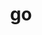 ---
title: "go"
layout: cache
categories: [package, develop-2024-02-04]
meta: {"versions": ["1.21.6"], "compilers": ["gcc@=7.5.0"], "oss": ["ubuntu18.04"], "platforms": ["linux"], "targets": ["x86_64_v3"], "stacks": ["developer-tools", "root"], "num_specs": 1, "num_specs_by_stack": {"developer-tools": 1, "root": 1}}
spec_details: [{"hash": "jp5saguz27xoyk7qt5bescuarp2d4cmu", "compiler": "gcc@=7.5.0", "versions": ["1.21.6"], "os": "ubuntu18.04", "platform": "linux", "target": "x86_64_v3", "variants": ["build_system=generic"], "stacks": ["developer-tools", "root"], "size": "-", "tarball": "https://binaries.spack.io/releases/develop-2024-02-04/build_cache/linux-ubuntu18.04-x86_64_v3/gcc-7.5.0/go-1.21.6/linux-ubuntu18.04-x86_64_v3-gcc-7.5.0-go-1.21.6-jp5saguz27xoyk7qt5bescuarp2d4cmu.spack"}]
---